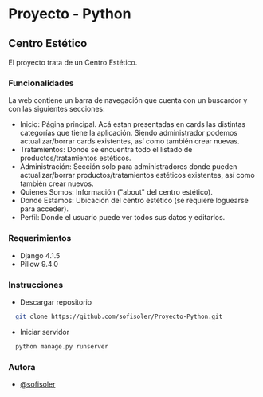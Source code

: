 # Proyecto - Python

## Centro Estético

El proyecto trata de un Centro Estético. 

### Funcionalidades

La web contiene un barra de navegación que cuenta con un buscardor y con las siguientes secciones:

- Inicio: Página principal. Acá estan presentadas en cards las distintas categorías que tiene la aplicación. Siendo administrador podemos actualizar/borrar cards existentes, así como también crear nuevas.
- Tratamientos: Donde se encuentra todo el listado de productos/tratamientos estéticos.
- Administración: Sección solo para administradores donde pueden actualizar/borrar productos/tratamientos estéticos existentes, así como también crear nuevos.
- Quienes Somos: Información ("about" del centro estético).
- Donde Estamos: Ubicación del centro estético (se requiere loguearse para acceder).
- Perfil: Donde el usuario puede ver todos sus datos y editarlos.

### Requerimientos

- Django 4.1.5
- Pillow 9.4.0

### Instrucciones

- Descargar repositorio

```bash
  git clone https://github.com/sofisoler/Proyecto-Python.git
```

- Iniciar servidor

```bash
  python manage.py runserver
```

### Autora

- [@sofisoler](https://github.com/sofisoler)